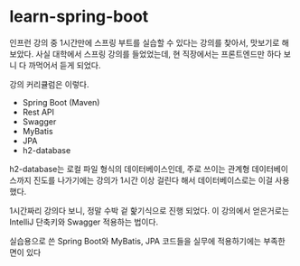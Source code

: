 # learn-spring-boot

인프런 강의 중 1시간만에 스프링 부트를 실습할 수 있다는 강의를 찾아서, 맛보기로 해보았다.
사실 대학에서 스프링 강의를 들었었는데, 현 직장에서는 프론트엔드만 하다 보니 다 까먹어서 듣게 되었다.

강의 커리큘럼은 이렇다.
 - Spring Boot (Maven)
 - Rest API
 - Swagger
 - MyBatis
 - JPA
 - h2-database

h2-database는 로컬 파일 형식의 데이터베이스인데, 주로 쓰이는 관계형 데이터베이스까지 진도를 나가기에는 강의가 1시간 이상 걸린다 해서 데이터베이스로는 이걸 사용했다.

1시간짜리 강의다 보니, 정말 수박 겉 핥기식으로 진행 되었다.
이 강의에서 얻은거로는 IntelliJ 단축키와 Swagger 적용하는 법이다.

실습용으로 쓴 Spring Boot와 MyBatis, JPA 코드들을 실무에 적용하기에는 부족한 면이 있다
